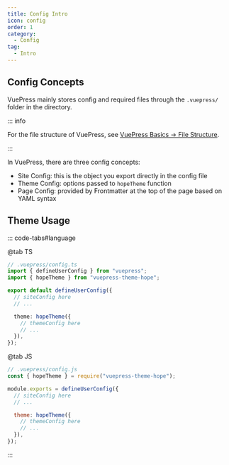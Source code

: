 ```yaml
---
title: Config Intro
icon: config
order: 1
category:
  - Config
tag:
  - Intro
---
```


## Config Concepts

VuePress mainly stores config and required files through the `.vuepress/` folder in the directory.

::: info

For the file structure of VuePress, see [VuePress Basics → File Structure](../cookbook/vuepress/file.md).

:::

In VuePress, there are three config concepts:

- Site Config: this is the object you export directly in the config file
- Theme Config: options passed to `hopeTheme` function
- Page Config: provided by Frontmatter at the top of the page based on YAML syntax

## Theme Usage

::: code-tabs#language

@tab TS

```ts
// .vuepress/config.ts
import { defineUserConfig } from "vuepress";
import { hopeTheme } from "vuepress-theme-hope";

export default defineUserConfig({
  // siteConfig here
  // ...

  theme: hopeTheme({
    // themeConfig here
    // ...
  }),
});
```

@tab JS

```js
// .vuepress/config.js
const { hopeTheme } = require("vuepress-theme-hope");

module.exports = defineUserConfig({
  // siteConfig here
  // ...

  theme: hopeTheme({
    // themeConfig here
    // ...
  }),
});
```

:::
